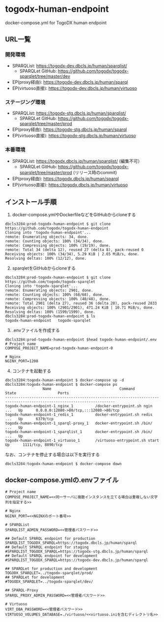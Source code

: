 # togodx-human-endpoint
docker-compose.yml for TogoDX human endpoint

## URL一覧
### 開発環境
- SPARQList:  https://togodx-dev.dbcls.jp/human/sparqlist/
  - SPARQLet GitHub: https://github.com/togodx/togodx-sparqlet/tree/master/dev
- EP(proxy経由):  https://togodx-dev.dbcls.jp/human/sparql
- EP(virtuoso直接): https://togodx-dev.dbcls.jp/human/virtuoso

### ステージング環境
- SPARQList:  https://togodx-stg.dbcls.jp/human/sparqlist/
  - SPARQLet GitHub: https://github.com/togodx/togodx-sparqlet/tree/master/prod
- EP(proxy経由):  https://togodx-stg.dbcls.jp/human/sparql
- EP(virtuoso直接): https://togodx-stg.dbcls.jp/human/virtuoso

### 本番環境
- SPARQList:  https://togodx.dbcls.jp/human/sparqlist/ (編集不可）
  - SPARQLet GitHub: https://github.com/togodx/togodx-sparqlet/tree/master/prod (リリース時のcommit)
- EP(proxy経由):  https://togodx.dbcls.jp/human/sparql
- EP(virtuoso直接): https://togodx.dbcls.jp/human/virtuoso

## インストール手順
1. docker-compose.ymlやDockerfileなどをGitHubからcloneする
```
dbcls3284:prod-togodx-human-endpoint $ git clone https://github.com/togodx/togodx-human-endpoint
Cloning into 'togodx-human-endpoint'...
remote: Enumerating objects: 34, done.
remote: Counting objects: 100% (34/34), done.
remote: Compressing objects: 100% (19/19), done.
remote: Total 34 (delta 12), reused 27 (delta 8), pack-reused 0
Receiving objects: 100% (34/34), 5.29 KiB | 2.65 MiB/s, done.
Resolving deltas: 100% (12/12), done.
```
2. sparqletをGitHubからcloneする
```
dbcls3284:prod-togodx-human-endpoint $ git clone https://github.com/togodx/togodx-sparqlet
Cloning into 'togodx-sparqlet'...
remote: Enumerating objects: 2901, done.
remote: Counting objects: 100% (68/68), done.
remote: Compressing objects: 100% (48/48), done.
remote: Total 2901 (delta 27), reused 36 (delta 20), pack-reused 2833
Receiving objects: 100% (2901/2901), 471.24 KiB | 10.71 MiB/s, done.
Resolving deltas: 100% (1599/1599), done.
dbcls3284:prod-togodx-human-endpoint $ ls
togodx-human-endpoint	togodx-sparqlet
```
3. .envファイルを作成する
```
dbcls3284:prod-togodx-human-endpoint $head togodx-human-endpoint/.env
# Project name
COMPOSE_PROJECT_NAME=prod-togodx-human-endpoint-0

# Nginx
NGINX_PORT=1208
```
4. コンテナを起動する
```
dbcls3284:togodx-human-endpoint $ docker-compose up -d
dbcls3284:togodx-human-endpoint $ docker-compose ps
                 Name                               Command               State                   Ports
------------------------------------------------------------------------------------------------------------------------
togodx-human-endpoint-1_nginx_1          /docker-entrypoint.sh ngin ...   Up      0.0.0.0:12080->80/tcp,:::12080->80/tcp
togodx-human-endpoint-1_redis_1          docker-entrypoint.sh redis ...   Up      6379/tcp
togodx-human-endpoint-1_sparql-proxy_1   docker-entrypoint.sh /bin/ ...   Up
togodx-human-endpoint-1_sparqlist_1      docker-entrypoint.sh /bin/ ...   Up
togodx-human-endpoint-1_virtuoso_1       /virtuoso-entrypoint.sh start    Up      1111/tcp, 8890/tcp
```
なお、コンテナを停止する場合は以下を実行する
```
dbcls3284:togodx-human-endpoint $ docker-compose down
```

## docker-compose.ymlの.envファイル
```
# Project name
COMPOSE_PROJECT_NAME=<<同一サーバに複数インスタンスを立てる場合は重複しない文字列を指定する>>

# Nginx
NGINX_PORT=<<NGINXのポート番号>>

# SPARQList
SPARQLIST_ADMIN_PASSWORD=<<管理者パスワード>>

## Default SPARQL endpoint for production
SPARQLIST_TOGODX_SPARQL=https://togodx.dbcls.jp/human/sparql
## Default SPARQL endpoint for staging
#SPARQLIST_TOGODX_SPARQL=https://togodx-stg.dbcls.jp/human/sparql
## Default SPARQL endpoint for development
#SPARQLIST_TOGODX_SPARQL=https://togodx-dev.dbcls.jp/human/sparql

## SPARQLet for production and development
TOGODX_SPARQLET=../togodx-sparqlet/prod/
## SPARQLet for development
#TOGODX_SPARQLET=../togodx-sparqlet/dev/

## SPARQL-Proxy
SPARQL_PROXY_ADMIN_PASSWORD=<<管理者パスワード>>

# Virtuoso
VIRT_DBA_PASSWORD=<<管理者パスワード>>
VIRTUOSO_VOLUMES_DATABASE=./virtuoso/<<virtuoso.iniを含むディレクトリ名>>
```
